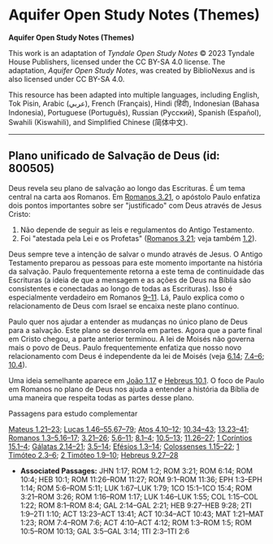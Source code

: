 # Aquifer Open Study Notes (Themes)

**Aquifer Open Study Notes (Themes)**

This work is an adaptation of *Tyndale Open Study Notes* © 2023 Tyndale House Publishers, licensed under the CC BY\-SA 4\.0 license. The adaptation, *Aquifer Open Study Notes*, was created by BiblioNexus and is also licensed under CC BY\-SA 4\.0\.

This resource has been adapted into multiple languages, including English, Tok Pisin, Arabic (عربي), French (Français), Hindi (हिंदी), Indonesian (Bahasa Indonesia), Portuguese (Português), Russian (Русский), Spanish (Español), Swahili (Kiswahili), and Simplified Chinese (简体中文).



--------------------------------

## Plano unificado de Salvação de Deus (id: 800505)

Deus revela seu plano de salvação ao longo das Escrituras. É um tema central na carta aos Romanos. Em [Romanos 3\.21](https://ref.ly/Rom3:21), o apóstolo Paulo enfatiza dois pontos importantes sobre ser "justificado" com Deus através de Jesus Cristo:

1. Não depende de seguir as leis e regulamentos do Antigo Testamento.
2. Foi "atestada pela Lei e os Profetas" ([Romanos 3\.21](https://ref.ly/Rom3:21); veja também [1\.2](https://ref.ly/Rom1:2)).

Deus sempre teve a intenção de salvar o mundo através de Jesus. O Antigo Testamento preparou as pessoas para este momento importante na história da salvação. Paulo frequentemente retorna a este tema de continuidade das Escrituras (a ideia de que a mensagem e as ações de Deus na Bíblia são consistentes e conectadas ao longo de todas as Escrituras). Isso é especialmente verdadeiro em Romanos [9–11](https://ref.ly/Rom9:1-Rom11:36). Lá, Paulo explica como o relacionamento de Deus com Israel se encaixa neste plano contínuo.

Paulo quer nos ajudar a entender as mudanças no único plano de Deus para a salvação. Este plano se desenrola em partes. Agora que a parte final em Cristo chegou, a parte anterior terminou. A lei de Moisés não governa mais o povo de Deus. Paulo frequentemente enfatiza que nosso novo relacionamento com Deus é independente da lei de Moisés (veja [6\.14](https://ref.ly/Rom6:14); [7\.4–6](https://ref.ly/Rom7:4-Rom7:6); [10\.4](https://ref.ly/Rom10:4)).

Uma ideia semelhante aparece em [João 1\.17](https://ref.ly/John1:17) e [Hebreus 10\.1](https://ref.ly/Heb10:1). O foco de Paulo em Romanos no plano de Deus nos ajuda a entender a história da Bíblia de uma maneira que respeita todas as partes desse plano.

Passagens para estudo complementar

[Mateus 1\.21–23](https://ref.ly/Matt1:21-Matt1:23); [Lucas 1\.46–55](https://ref.ly/Luke1:46-Luke1:55),[67–79](https://ref.ly/Luke1:67-Luke1:79); [Atos 4\.10–12](https://ref.ly/Acts4:10-Acts4:12); [10\.34–43](https://ref.ly/Acts10:34-Acts10:43); [13\.23–41](https://ref.ly/Acts13:23-Acts13:41); [Romanos 1\.3–5](https://ref.ly/Rom1:3-Rom1:5),[16–17](https://ref.ly/Rom1:16-Rom1:17); [3\.21–26](https://ref.ly/Rom3:21-Rom3:26); [5\.6–11](https://ref.ly/Rom5:6-Rom5:11); [8\.1–4](https://ref.ly/Rom8:1-Rom8:4); [10\.5–13](https://ref.ly/Rom10:5-Rom10:13); [11\.26–27](https://ref.ly/Rom11:26-Rom11:27); [1 Coríntios 15\.1–4](https://ref.ly/1Cor15:1-1Cor15:4); [Gálatas 2\.14–21](https://ref.ly/Gal2:14-Gal2:21); [3\.5–14](https://ref.ly/Gal3:5-Gal3:14); [Efésios 1\.3–14](https://ref.ly/Eph1:3-Eph1:14); [Colossenses 1\.15–22](https://ref.ly/Col1:15-Col1:22); [1 Timóteo 2\.3–6](https://ref.ly/1Tim2:3-1Tim2:6); [2 Timóteo 1\.9–10](https://ref.ly/2Tim1:9-2Tim1:10); [Hebreus 9\.27–28](https://ref.ly/Heb9:27-Heb9:28)

* **Associated Passages:** JHN 1:17; ROM 1:2; ROM 3:21; ROM 6:14; ROM 10:4; HEB 10:1; ROM 11:26–ROM 11:27; ROM 9:1–ROM 11:36; EPH 1:3–EPH 1:14; ROM 5:6–ROM 5:11; LUK 1:67–LUK 1:79; 1CO 15:1–1CO 15:4; ROM 3:21–ROM 3:26; ROM 1:16–ROM 1:17; LUK 1:46–LUK 1:55; COL 1:15–COL 1:22; ROM 8:1–ROM 8:4; GAL 2:14–GAL 2:21; HEB 9:27–HEB 9:28; 2TI 1:9–2TI 1:10; ACT 13:23–ACT 13:41; ACT 10:34–ACT 10:43; MAT 1:21–MAT 1:23; ROM 7:4–ROM 7:6; ACT 4:10–ACT 4:12; ROM 1:3–ROM 1:5; ROM 10:5–ROM 10:13; GAL 3:5–GAL 3:14; 1TI 2:3–1TI 2:6

